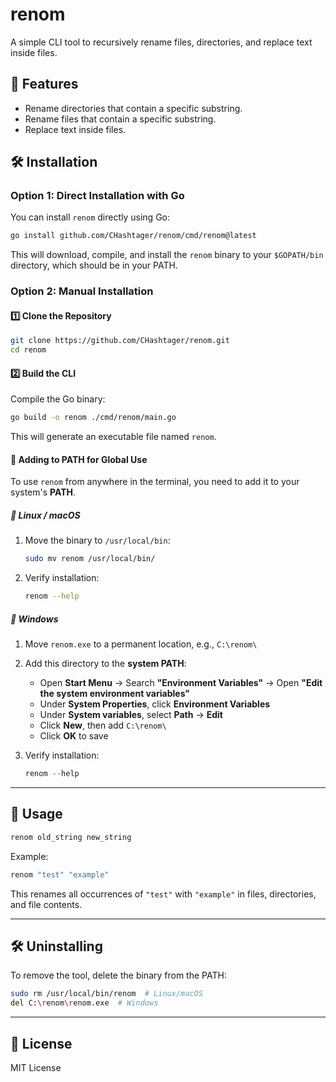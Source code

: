 # renom

A simple CLI tool to recursively rename files, directories, and replace text inside files.

## 🚀 Features
- Rename directories that contain a specific substring.
- Rename files that contain a specific substring.
- Replace text inside files.

## 🛠️ Installation

### **Option 1: Direct Installation with Go**
You can install `renom` directly using Go:

```bash
go install github.com/CHashtager/renom/cmd/renom@latest
```

This will download, compile, and install the `renom` binary to your `$GOPATH/bin` directory, which should be in your PATH.

### **Option 2: Manual Installation**
#### **1️⃣ Clone the Repository**
```bash
git clone https://github.com/CHashtager/renom.git
cd renom
```

#### **2️⃣ Build the CLI**
Compile the Go binary:
```bash
go build -o renom ./cmd/renom/main.go
```
This will generate an executable file named `renom`.

#### 📌 Adding to PATH for Global Use

To use `renom` from anywhere in the terminal, you need to add it to your system's **PATH**.

##### **🔹 Linux / macOS**
1. Move the binary to `/usr/local/bin`:
   ```bash
   sudo mv renom /usr/local/bin/
   ```
2. Verify installation:
   ```bash
   renom --help
   ```

##### **🔹 Windows**
1. Move `renom.exe` to a permanent location, e.g., `C:\renom\`
2. Add this directory to the **system PATH**:
   - Open **Start Menu** → Search **"Environment Variables"** → Open **"Edit the system environment variables"**
   - Under **System Properties**, click **Environment Variables**
   - Under **System variables**, select **Path** → **Edit**
   - Click **New**, then add `C:\renom\`
   - Click **OK** to save

3. Verify installation:
   ```powershell
   renom --help
   ```

---

## 🏃 Usage
```bash
renom old_string new_string
```
Example:
```bash
renom "test" "example"
```
This renames all occurrences of `"test"` with `"example"` in files, directories, and file contents.

---

## 🛠 Uninstalling
To remove the tool, delete the binary from the PATH:
```bash
sudo rm /usr/local/bin/renom  # Linux/macOS
del C:\renom\renom.exe  # Windows
```

---

## 📝 License
MIT License
